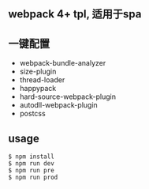 ## webpack 4+ tpl, 适用于spa


## 一键配置
- webpack-bundle-analyzer
- size-plugin
- thread-loader
- happypack
- hard-source-webpack-plugin
- autodll-webpack-plugin
- postcss


## usage
```code
$ npm install
$ npm run dev
$ npm run pre
$ npm run prod
```
